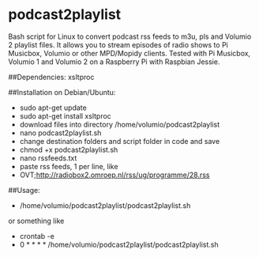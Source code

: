 # podcast2playlist
Bash script for Linux to convert podcast rss feeds to m3u, pls and Volumio 2 playlist files. It allows you to stream episodes of radio shows to Pi Musicbox, Volumio or other MPD/Mopidy clients. Tested with Pi Musicbox, Volumio 1 and Volumio 2 on a Raspberry Pi with Raspbian Jessie.

##Dependencies:
xsltproc

##Installation on Debian/Ubuntu:
- sudo apt-get update
- sudo apt-get install xsltproc
- download files into directory /home/volumio/podcast2playlist
- nano podcast2playlist.sh
- change destination folders and script folder in code and save
- chmod +x podcast2playlist.sh
- nano rssfeeds.txt
- paste rss feeds, 1 per line, like
- OVT;http://radiobox2.omroep.nl/rss/ug/programme/28.rss

##Usage:
- /home/volumio/podcast2playlist/podcast2playlist.sh

or something like

- crontab -e
- 0 * * * * /home/volumio/podcast2playlist/podcast2playlist.sh



